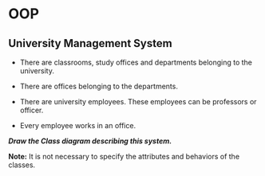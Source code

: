 # OOP

## University Management System

* There are classrooms, study offices and departments belonging to the university.

* There are offices belonging to the departments.

* There are university employees. These employees can be professors or officer.

* Every employee works in an office.

***Draw the Class diagram describing this system.***

**Note:** It is not necessary to specify the attributes and behaviors of the classes.
